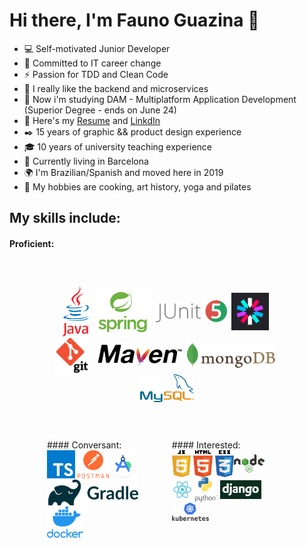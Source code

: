 # Hi there, I'm Fauno Guazina 👋  

- 💻 Self-motivated Junior Developer
- 🎯 Committed to IT career change
- ⚡ Passion for TDD and Clean Code
- 💾 I really like the backend and microservices
- 🔭 Now i'm studying DAM - Multiplatform Application Development (Superior Degree - ends on June 24)
- 📃 Here's my [Resume](https://drive.google.com/file/d/1WspxoVAdOnstQ4ZO4ojxPcg82KafPH1u/) and [LinkdIn](https://www.linkedin.com/in/fauno-guazina)
- ✒️ 15 years of graphic && product design experience
- 🎓 10 years of university teaching experience
- 🏡 Currently living in Barcelona
- 🌍 I'm Brazilian/Spanish and moved here in 2019
- 🎨 My hobbies are cooking, art history, yoga and pilates


## My skills include:

#### Proficient:
<span style="align-items:center;display:flex;flex-direction:row;flex-wrap:wrap;justify-content:center;margin: 60px;">
  <img title="Java" alt="Java" src="https://github.com/FaunoGuazina/FaunoGuazina/blob/main/Logos/java.png" height="80" />  &ensp;
  <img title="Spring" alt="Spring" src="https://github.com/FaunoGuazina/FaunoGuazina/blob/main/Logos/spring2.png" height="80" /> &ensp;
  <img title="junit5" alt="Postman" src="https://github.com/FaunoGuazina/FaunoGuazina/blob/main/Logos/junit5.png" height="35" /> &ensp;
  <img title="JWT" alt="JWT" src="https://github.com/FaunoGuazina/FaunoGuazina/blob/main/Logos/jwt.png" height="60" /> &nbsp;
  <img title="Git" alt="Git" src="https://github.com/FaunoGuazina/FaunoGuazina/blob/main/Logos/git2.png" height="60" /> &ensp;
  <img title="Maven" alt="Maven" src="https://github.com/FaunoGuazina/FaunoGuazina/blob/main/Logos/maven.png" height="35" /> &ensp;
  <img title="MongoDB" alt="MongoDB" src="https://github.com/FaunoGuazina/FaunoGuazina/blob/main/Logos/mongodb.png" height="40" /> &ensp;
  <img title="MySQL" alt="MySQL" src="https://github.com/FaunoGuazina/FaunoGuazina/blob/main/Logos/MySQL.png" height="45" />
</span>

<div style="display:flex;flex-direction:row;justify-content:center;margin: 60px;">
  <!-- Conversant Block -->
  <div style="display:flex;flex-direction:column;align-items:flex-start;margin-right:20px;">
    #### Conversant:
    <span style="display:flex;flex-direction:row;flex-wrap:wrap;align-items:center;">
      <img title="TypeScript" alt="TypeScript" src="https://github.com/FaunoGuazina/FaunoGuazina/blob/main/Logos/typescript.png" height="45" /> &nbsp;
      <img title="Postman" alt="Postman" src="https://github.com/FaunoGuazina/FaunoGuazina/blob/main/Logos/postman.png" height="45" />
      <img title="Android Studio" alt="Android Studio" src="https://github.com/FaunoGuazina/FaunoGuazina/blob/main/Logos/android-studio.png" height="45" />
      <img title="Gradle" alt="Gradle" src="https://github.com/FaunoGuazina/FaunoGuazina/blob/main/Logos/gradle.png" height="45" /> &nbsp;
      <img title="Docker" alt="Docker" src="https://github.com/FaunoGuazina/FaunoGuazina/blob/main/Logos/docker.png" height="50" /> &nbsp;
    </span>
  </div>

  <!-- Interested Block -->
  <div style="display:flex;flex-direction:column;align-items:flex-start;">
    #### Interested:
    <span style="display:flex;flex-direction:row;flex-wrap:wrap;align-items:center;">
      <img title="JavaScript" alt="JavaScript" src="https://github.com/FaunoGuazina/FaunoGuazina/blob/main/Logos/javascript.png" height="43" /> &nbsp;
      <img title="HTML5" alt="HTML5" src="https://github.com/FaunoGuazina/FaunoGuazina/blob/main/Logos/html5.png" height="43" /> &nbsp;
      <img title="CSS3" alt="CSS3" src="https://github.com/FaunoGuazina/FaunoGuazina/blob/main/Logos/css3.png" height="43" />
      <img title="Node.JS" alt="Node.JS" src="https://github.com/FaunoGuazina/FaunoGuazina/blob/main/Logos/nodejs.png" height="30" /> &nbsp;
      <img title="React" alt="React" src="https://github.com/FaunoGuazina/FaunoGuazina/blob/main/Logos/react.png" height="30" /> &nbsp;
      <img title="Python" alt="Python" src="https://github.com/FaunoGuazina/FaunoGuazina/blob/main/Logos/python.png" height="40" /> &nbsp;
      <img title="Django" alt="Django" src="https://github.com/FaunoGuazina/FaunoGuazina/blob/main/Logos/django2.png" height="30" /> &nbsp;
      <img title="kubernetes" alt="HTML5" src="https://github.com/FaunoGuazina/FaunoGuazina/blob/main/Logos/kubernetes.png" height="30" />  &ensp;
    </span>
  </div>

</div>


<!--
#### Conversant:
<span style="align-items:center;display:flex;flex-direction:row;flex-wrap:wrap;justify-content:center;margin: 60px;">
  <img title="TypeScript" alt="TypeScript" src="https://github.com/FaunoGuazina/FaunoGuazina/blob/main/Logos/typescript.png" height="45" /> &nbsp;
  <img title="Postman" alt="Postman" src="https://github.com/FaunoGuazina/FaunoGuazina/blob/main/Logos/postman.png" height="45" />
  <img title="Android Studio" alt="Android Studio" src="https://github.com/FaunoGuazina/FaunoGuazina/blob/main/Logos/android-studio.png" height="45" />
  <img title="Gradle" alt="Gradle" src="https://github.com/FaunoGuazina/FaunoGuazina/blob/main/Logos/gradle.png" height="45" /> &nbsp;
  <img title="Docker" alt="Docker" src="https://github.com/FaunoGuazina/FaunoGuazina/blob/main/Logos/docker.png" height="50" /> &nbsp;
</span>
-->
<!--
#### Interested:
<span style="align-items:center;display:flex;flex-direction:row;flex-wrap:wrap;justify-content:center;margin: 60px;">
  <img title="JavaScript" alt="JavaScript" src="https://github.com/FaunoGuazina/FaunoGuazina/blob/main/Logos/javascript.png" height="43" /> &nbsp;
  <img title="HTML5" alt="HTML5" src="https://github.com/FaunoGuazina/FaunoGuazina/blob/main/Logos/html5.png" height="43" /> &nbsp;
  <img title="CSS3" alt="CSS3" src="https://github.com/FaunoGuazina/FaunoGuazina/blob/main/Logos/css3.png" height="43" />
  <img title="Node.JS" alt="Node.JS" src="https://github.com/FaunoGuazina/FaunoGuazina/blob/main/Logos/nodejs.png" height="30" /> &nbsp;
  <img title="React" alt="React" src="https://github.com/FaunoGuazina/FaunoGuazina/blob/main/Logos/react.png" height="30" /> &nbsp;
  <img title="Python" alt="Python" src="https://github.com/FaunoGuazina/FaunoGuazina/blob/main/Logos/python.png" height="40" /> &nbsp;
  <img title="Django" alt="Django" src="https://github.com/FaunoGuazina/FaunoGuazina/blob/main/Logos/django2.png" height="30" /> &nbsp;
  <img title="kubernetes" alt="HTML5" src="https://github.com/FaunoGuazina/FaunoGuazina/blob/main/Logos/kubernetes.png" height="30" />  &ensp;
</span>
-->

